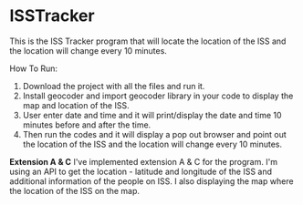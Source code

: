 # ISSTracker

This is the ISS Tracker program that will locate the location of the ISS and the location will change every 10 minutes.

How To Run:
1. Download the project with all the files and run it.
2. Install geocoder and import geocoder library in your code to display the map and location of the ISS.
3. User enter date and time and it will print/display the date and time 10 minutes before and after the time.
4. Then run the codes and it will display a pop out browser and point out the location of the ISS and the location will change every 10 minutes.

**Extension A & C**
I've implemented extension A & C for the program. I'm using an API to get the location - latitude and longitude of the ISS and additional information of the people on ISS. 
I also displaying the map where the location of the ISS on the map. 


